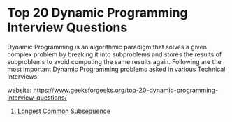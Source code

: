 # Top 20 Dynamic Programming Interview Questions

Dynamic Programming is an algorithmic paradigm that solves a given complex problem by breaking it into subproblems and stores the results of subproblems to avoid computing the same results again. Following are the most important Dynamic Programming problems asked in various Technical Interviews.

website: https://www.geeksforgeeks.org/top-20-dynamic-programming-interview-questions/

1. [Longest Common Subsequence](https://www.geeksforgeeks.org/longest-common-subsequence-dp-4/)
